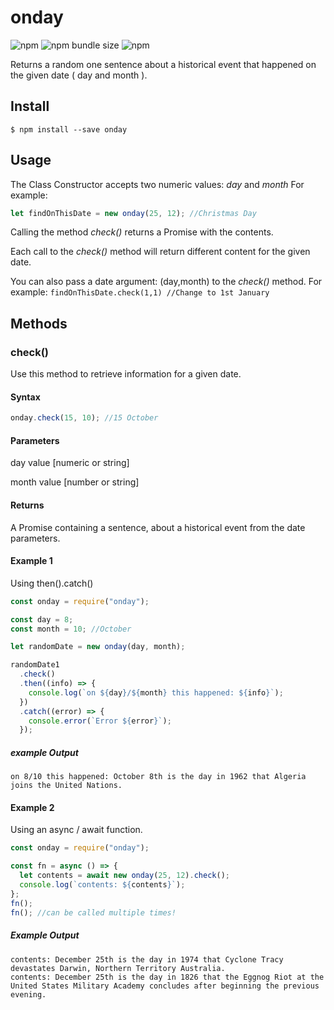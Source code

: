 # onday

![npm](https://img.shields.io/npm/v/onday)
![npm bundle size](https://img.shields.io/bundlephobia/min/onday)
![npm](https://img.shields.io/npm/dw/onday)

Returns a random one sentence about a historical event that happened on the given date ( day and month ).

## Install

```shell
$ npm install --save onday
```

## Usage

The Class Constructor accepts two numeric values: _day_ and _month_
For example:

```js
let findOnThisDate = new onday(25, 12); //Christmas Day
```

Calling the method _check()_ returns a Promise with the contents.

Each call to the _check()_ method will return different content for the given date.

You can also pass a date argument: (day,month) to the _check()_ method. For example: `findOnThisDate.check(1,1) //Change to 1st January`

## Methods

### check()

Use this method to retrieve information for a given date.

#### Syntax

```js
onday.check(15, 10); //15 October
```

#### Parameters

day value [numeric or string]

month value [number or string]

#### Returns

A Promise containing a sentence, about a historical event from the date parameters.

#### Example 1

Using then().catch()

```js
const onday = require("onday");

const day = 8;
const month = 10; //October

let randomDate = new onday(day, month);

randomDate1
  .check()
  .then((info) => {
    console.log(`on ${day}/${month} this happened: ${info}`);
  })
  .catch((error) => {
    console.error(`Error ${error}`);
  });
```

##### example Output

```shell
on 8/10 this happened: October 8th is the day in 1962 that Algeria joins the United Nations.
```

#### Example 2

Using an async / await function.

```js
const onday = require("onday");

const fn = async () => {
  let contents = await new onday(25, 12).check();
  console.log(`contents: ${contents}`);
};
fn();
fn(); //can be called multiple times!
```

##### Example Output

```shell
contents: December 25th is the day in 1974 that Cyclone Tracy devastates Darwin, Northern Territory Australia.
contents: December 25th is the day in 1826 that the Eggnog Riot at the United States Military Academy concludes after beginning the previous evening.
```
